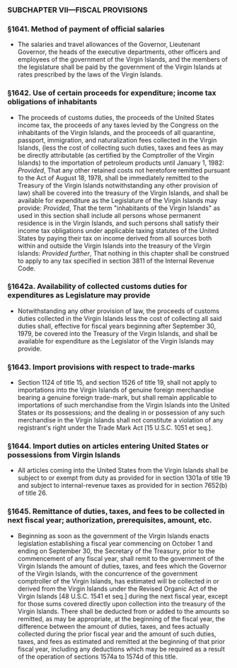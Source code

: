 ### SUBCHAPTER VII—FISCAL PROVISIONS

### §1641. Method of payment of official salaries
* The salaries and travel allowances of the Governor, Lieutenant Governor, the heads of the executive departments, other officers and employees of the government of the Virgin Islands, and the members of the legislature shall be paid by the government of the Virgin Islands at rates prescribed by the laws of the Virgin Islands.

### §1642. Use of certain proceeds for expenditure; income tax obligations of inhabitants
* The proceeds of customs duties, the proceeds of the United States income tax, the proceeds of any taxes levied by the Congress on the inhabitants of the Virgin Islands, and the proceeds of all quarantine, passport, immigration, and naturalization fees collected in the Virgin Islands, (less the cost of collecting such duties, taxes and fees as may be directly attributable (as certified by the Comptroller of the Virgin Islands) to the importation of petroleum products until January 1, 1982: _Provided_, That any other retained costs not heretofore remitted pursuant to the Act of August 18, 1978, shall be immediately remitted to the Treasury of the Virgin Islands notwithstanding any other provision of law) shall be covered into the treasury of the Virgin Islands, and shall be available for expenditure as the Legislature of the Virgin Islands may provide: _Provided_, That the term "inhabitants of the Virgin Islands" as used in this section shall include all persons whose permanent residence is in the Virgin Islands, and such persons shall satisfy their income tax obligations under applicable taxing statutes of the United States by paying their tax on income derived from all sources both within and outside the Virgin Islands into the treasury of the Virgin Islands: _Provided further_, That nothing in this chapter shall be construed to apply to any tax specified in section 3811 of the Internal Revenue Code.

### §1642a. Availability of collected customs duties for expenditures as Legislature may provide
* Notwithstanding any other provision of law, the proceeds of customs duties collected in the Virgin Islands less the cost of collecting all said duties shall, effective for fiscal years beginning after September 30, 1979, be covered into the Treasury of the Virgin Islands, and shall be available for expenditure as the Legislator of the Virgin Islands may provide.

### §1643. Import provisions with respect to trade-marks
* Section 1124 of title 15, and section 1526 of title 19, shall not apply to importations into the Virgin Islands of genuine foreign merchandise bearing a genuine foreign trade-mark, but shall remain applicable to importations of such merchandise from the Virgin Islands into the United States or its possessions; and the dealing in or possession of any such merchandise in the Virgin Islands shall not constitute a violation of any registrant's right under the Trade Mark Act [15 U.S.C. 1051 et seq.].

### §1644. Import duties on articles entering United States or possessions from Virgin Islands
* All articles coming into the United States from the Virgin Islands shall be subject to or exempt from duty as provided for in section 1301a of title 19 and subject to internal-revenue taxes as provided for in section 7652(b) of title 26.

### §1645. Remittance of duties, taxes, and fees to be collected in next fiscal year; authorization, prerequisites, amount, etc.
* Beginning as soon as the government of the Virgin Islands enacts legislation establishing a fiscal year commencing on October 1 and ending on September 30, the Secretary of the Treasury, prior to the commencement of any fiscal year, shall remit to the government of the Virgin Islands the amount of duties, taxes, and fees which the Governor of the Virgin Islands, with the concurrence of the government comptroller of the Virgin Islands, has estimated will be collected in or derived from the Virgin Islands under the Revised Organic Act of the Virgin Islands [48 U.S.C. 1541 et seq.] during the next fiscal year, except for those sums covered directly upon collection into the treasury of the Virgin Islands. There shall be deducted from or added to the amounts so remitted, as may be appropriate, at the beginning of the fiscal year, the difference between the amount of duties, taxes, and fees actually collected during the prior fiscal year and the amount of such duties, taxes, and fees as estimated and remitted at the beginning of that prior fiscal year, including any deductions which may be required as a result of the operation of sections 1574a to 1574d of this title.